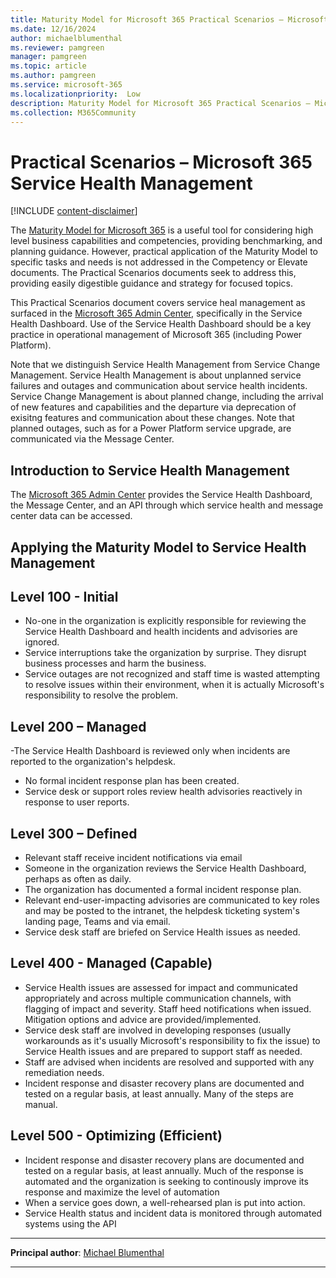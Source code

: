```yaml
---
title: Maturity Model for Microsoft 365 Practical Scenarios – Microsoft 365 Service Health Management
ms.date: 12/16/2024
author: michaelblumenthal
ms.reviewer: pamgreen
manager: pamgreen
ms.topic: article
ms.author: pamgreen
ms.service: microsoft-365
ms.localizationpriority:  Low
description: Maturity Model for Microsoft 365 Practical Scenarios – Microsoft 365 Service Health Management
ms.collection: M365Community
---
```


# Practical Scenarios – Microsoft 365 Service Health Management

[!INCLUDE [content-disclaimer](includes/content-disclaimer.md)]

The [Maturity Model for Microsoft 365](microsoft365-maturity-model--intro.md) is a useful tool for considering high level business capabilities and competencies, providing benchmarking, and planning guidance. However, practical application of the Maturity Model to specific tasks and needs is not addressed in the Competency or Elevate documents. The Practical Scenarios documents seek to address this, providing easily digestible guidance and strategy for focused topics.

This Practical Scenarios document covers service heal management as surfaced in the [Microsoft 365 Admin Center](https://admin.cloud.microsoft/?source=applauncher#/homepage), specifically in the Service Health Dashboard. Use of the Service Health Dashboard should be a key practice in operational management of Microsoft 365 (including Power Platform).

Note that we distinguish Service Health Management from Service Change Management. Service Health Management is about unplanned service failures and outages and communication about service health incidents.
Service Change Management is about planned change, including the arrival of new features and capabilities and the departure via deprecation of exisitng features and communication about these changes. 
Note that planned outages, such as for a Power Platform service upgrade, are communicated via the Message Center.
 
## Introduction to Service Health Management

The [Microsoft 365 Admin Center](https://admin.cloud.microsoft/#/homepage) provides the Service Health Dashboard, the Message Center, and an API through which service health and message center data can be accessed.

## Applying the Maturity Model to Service Health Management

## Level 100 - Initial

- No-one in the organization is explicitly responsible for reviewing the Service Health Dashboard and health incidents and advisories are ignored.
- Service interruptions take the organization by surprise. They disrupt business processes and harm the business.
- Service outages are not recognized and staff time is wasted attempting to resolve issues within their environment, when it is actually Microsoft's responsibility to resolve the problem.

## Level 200 – Managed

-The Service Health Dashboard is reviewed only when incidents are reported to the organization's helpdesk.
- No formal incident response plan has been created.
- Service desk or support roles review health advisories reactively in response to user reports.

## Level 300 – Defined

- Relevant staff receive incident notifications via email
- Someone in the organization reviews the Service Health Dashboard, perhaps as often as daily.
- The organization has documented a formal incident response plan.
- Relevant end-user-impacting advisories  are communicated to key roles and may be posted to the intranet, the helpdesk ticketing system's landing page, Teams and via email.
- Service desk staff are briefed on Service Health issues as needed.

## Level 400 - Managed (Capable)

- Service Health issues are assessed for impact and communicated appropriately and across multiple communication channels, with flagging of impact and severity. Staff heed notifications when issued. Mitigation options and advice are provided/implemented.
- Service desk staff are involved in developing responses (usually workarounds as it's usually Microsoft's responsibility to fix the issue) to Service Health issues and are prepared to support staff as needed.
- Staff are advised when incidents are resolved and supported with any remediation needs.
- Incident response and disaster recovery plans are documented and tested on a regular basis, at least annually.  Many of the steps are manual.

## Level 500 - Optimizing (Efficient)
- Incident response and disaster recovery plans are documented and tested on a regular basis, at least annually. Much of the response is automated and the organization is seeking to continously improve its response and maximize the level of automation
- When a service goes down, a well-rehearsed plan is put into action.
- Service Health status and incident data is monitored through automated systems using the API 

---

**Principal author**: [Michael Blumenthal](https://www.linkedin.com/in/michaelbblumenthal/)

---
